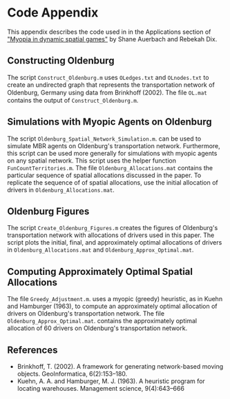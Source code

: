 # Code Appendix
This appendix describes the code used in in the Applications section of ["Myopia in dynamic spatial games"](https://drive.google.com/file/d/1HlA9ZUYV35VE9Zcm1NtbEbxDBxtZf92j/view) by Shane Auerbach and Rebekah Dix.

## Constructing Oldenburg
The script ```Construct_Oldenburg.m``` uses ```OLedges.txt``` and ```OLnodes.txt``` to create an undirected graph that represents the transportation network of Oldenburg, Germany using data from Brinkhoﬀ (2002). The file ```OL.mat``` contains the output of ```Construct_Oldenburg.m```.

## Simulations with Myopic Agents on Oldenburg
The script ```Oldenburg_Spatial_Network_Simulation.m```. can be used to simulate MBR agents on Oldenburg's transportation network. Furthermore, this script can be used more generally for simulations with myopic agents on any spatial network. This script uses the helper function ```FunCountTerritories.m```.  The file ```Oldenburg_Allocations.mat``` contains the particular sequence of spatial allocations discussed in the paper. To replicate the sequence of of spatial allocations, use the initial allocation of drivers in ```Oldenburg_Allocations.mat```.

## Oldenburg Figures
The script ```Create_Oldenburg_Figures.m``` creates the figures of Oldenburg's transportation network with allocations of drivers used in this paper. The script plots the initial, final, and approximately optimal allocations of drivers in ```Oldenburg_Allocations.mat``` and ```Oldenburg_Approx_Optimal.mat```.

## Computing Approximately Optimal Spatial Allocations
The file ```Greedy_Adjustment.m```. uses a myopic (greedy) heuristic, as in Kuehn and Hamburger (1963), to compute an approximately optimal allocation of drivers on Oldenburg's transportation network. The file ```Oldenburg_Approx_Optimal.mat```. contains the approximately optimal allocation of 60 drivers on Oldenburg's transportation network. 

## References
* Brinkhoff, T. (2002). A framework for generating network-based moving objects. GeoInformatica, 6(2):153–180.
* Kuehn, A. A. and Hamburger, M. J. (1963). A heuristic program for locating warehouses. Management science, 9(4):643–666
